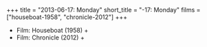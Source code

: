 +++
title = "2013-06-17: Monday"
short_title = "-17: Monday"
films = ["houseboat-1958", "chronicle-2012"]
+++


* Film: Houseboat (1958) +
* Film: Chronicle (2012) +
